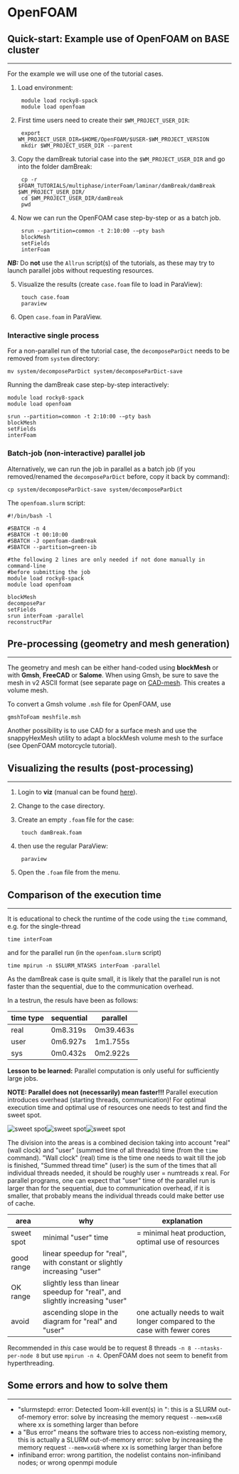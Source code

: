 # OpenFOAM

## Quick-start: Example use of OpenFOAM on BASE cluster

---

For the example we will use one of the tutorial cases.

1. Load environment:
    
		module load rocky8-spack
		module load openfoam

2. First time users need to create their `$WM_PROJECT_USER_DIR`:

		export WM_PROJECT_USER_DIR=$HOME/OpenFOAM/$USER-$WM_PROJECT_VERSION
		mkdir $WM_PROJECT_USER_DIR --parent

3. Copy the damBreak tutorial case into the `$WM_PROJECT_USER_DIR` and go into the folder damBreak:

		cp -r $FOAM_TUTORIALS/multiphase/interFoam/laminar/damBreak/damBreak $WM_PROJECT_USER_DIR/
		cd $WM_PROJECT_USER_DIR/damBreak
		pwd

4. Now we can run the OpenFOAM case step-by-step or as a batch job.

	    srun --partition=common -t 2:10:00 -−pty bash
	    blockMesh
	    setFields
	    interFoam


***NB:*** Do **not** use the `Allrun` script(s) of the tutorials, as these may try to launch parallel jobs without requesting resources.

5. Visualize the results (create `case.foam` file to load in ParaView):

		touch case.foam
		paraview

6. Open `case.foam` in ParaView.


### Interactive single process

For a non-parallel run of the tutorial case, the `decomposeParDict` needs to be removed from `system` directory:

    mv system/decomposeParDict system/decomposeParDict-save

Running the damBreak case step-by-step interactively:

    module load rocky8-spack
    module load openfoam
    
    srun --partition=common -t 2:10:00 -−pty bash 
    blockMesh
    setFields
    interFoam



### Batch-job (non-interactive) parallel job

Alternatively, we can run the job in parallel as a batch job
(if you removed/renamed the `decomposeParDict` before, copy  it back by command): 

	cp system/decomposeParDict-save system/decomposeParDict

The `openfoam.slurm` script:

    #!/bin/bash -l
    
    #SBATCH -n 4
    #SBATCH -t 00:10:00  
    #SBATCH -J openfoam-damBreak
    #SBATCH --partition=green-ib
    
    #the following 2 lines are only needed if not done manually in command-line
    #before submitting the job
    module load rocky8-spack
    module load openfoam
    
    blockMesh
    decomposePar
    setFields
    srun interFoam -parallel
    reconstructPar

<!--   
<br>
<br>
<hr style="margin-right: 0px; margin-bottom: 4px; margin-left: 0px; margin-top: -24px; border:2px solid  #d9d9d9 "></hr>
<hr style="margin: 4px 0px; border:1px solid  #d9d9d9 "></hr>

## Which module and which node to use?

---

Here are timings for the `simpleFoam` solver with the motorBike case on empty nodes:

Empty nodes:

| module\ node | green (empty) | gray (empty) | green (full) |
|--------------|---------------|--------------|--------------|
| openfoam-v1912 | 16m0.781s | 20m30.122s | 40m15.321s |
| spack-green | 15m18.835s | - | 37m17.363s | 
| spack-gray | 15m18.537s | 19m8.511s | 37m53.517s |

Surprisingly, the timing between the different modules is not much different. However, on full nodes we experienced a significant difference to the empty nodes.
This is probably due to two reasons, full nodes cannot run on boost-clock-frequency and there may be congestion of the memory lanes. A Xeon Skylake CPU has only 6 memory lanes to be shared by 20 cores. If a memory intensive application is on the other cores, this may cause a slow-down.
-->

## Pre-processing (geometry and mesh generation)

---

The geometry and mesh can be either hand-coded using **blockMesh** or with **Gmsh**, **FreeCAD** or **Salome**. When using Gmsh, be sure to save the mesh in v2 ASCII format (see separate page on [CAD-mesh](/engineering/cad-mesh.html). This creates a volume mesh.

To convert a Gmsh volume `.msh` file for OpenFOAM, use

    gmshToFoam meshfile.msh

Another possibility is to use CAD for a surface mesh and use the snappyHexMesh utility to adapt a blockMesh volume mesh to the surface (see OpenFOAM motorcycle tutorial).

## Visualizing the results (post-processing)

---

1. Login to **viz** (manual can be found [here](/visualization.html)).
2. Change to the case directory.
3. Create an empty `.foam` file for the case:

		touch damBreak.foam

4. then use the regular ParaView:

    	paraview

5. Open the `.foam` file from the menu.

## Comparison of the execution time

---

It is educational to check the runtime of the code using the `time` command, e.g. for the single-thread

    time interFoam

and for the parallel run (in the `openfoam.slurm` script)

    time mpirun -n $SLURM_NTASKS interFoam -parallel

As the damBreak case is quite small, it is likely that the parallel run is not faster than the sequential, due to the communication overhead.

In a testrun, the resuls have been as follows:

| time type | sequential | parallel  |
|-----------|------------|-----------|
| real      |  0m8.319s  | 0m39.463s |
| user      |  0m6.927s  | 1m1.755s  |
| sys       |  0m0.432s  | 0m2.922s  |


**Lesson to be learned:** Parallel computation is only useful for sufficiently large jobs.



**NOTE: Parallel does not (necessarily) mean faster!!!** Parallel execution introduces overhead (starting threads, communication)! For optimal execution time and optimal use of resources one needs to test and find the sweet spot.

![sweet spot](/pictures/of-timing.png)![sweet spot](/pictures/of-timing2.png)![sweet spot](/pictures/of-timing4.png)

The division into the areas is a combined decision taking into account "real" (wall clock) and "user" (summed time of all threads) time (from the `time` command). "Wall clock" (real) time is the time one needs to wait till the job is finished, "Summed thread time" (user) is the sum of the times that all individual threads needed, it should be roughly user = numtreads x real. For parallel programs, one can expect that "user" time of the parallel run is larger than for the sequential, due to communication overhead, if it is smaller, that probably means the individual threads could make better use of cache.

| area | why | explanation |
|-----------|------------|-----------|
| sweet spot | minimal "user" time | = minimal heat production, optimal use of resources |
| good range | linear speedup for "real", with constant or slightly increasing "user" | |
| OK range | slightly less than linear speedup for "real", and slightly increasing "user" | |
| avoid | ascending slope in the diagram for "real" and "user" | one actually needs to wait longer compared to the case with fewer cores |

Recommended in *this* case would be to request 8 threads `-n 8 --ntasks-per-node 8` but use `mpirun -n 4`. OpenFOAM does not seem to benefit from hyperthreading.

## Some errors and how to solve them

---

- "slurmstepd: error: Detected 1oom-kill event(s) in ": this is a SLURM out-of-memory error: solve by increasing the memory request `--mem=xxGB` where xx is something larger than before
- a "Bus error" means the software tries to access non-existing memory, this is actually a SLURM out-of-memory error: solve by increasing the memory request `--mem=xxGB` where xx is something larger than before
- infiniband error: wrong partition, the nodelist contains non-infiniband nodes; or wrong openmpi module
